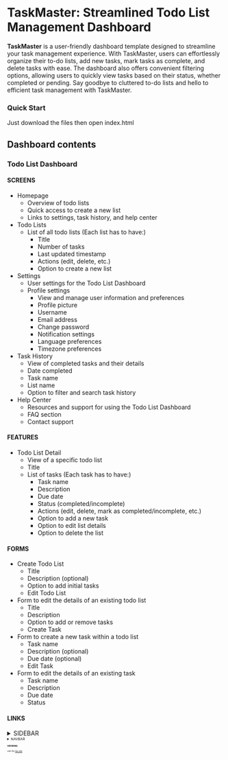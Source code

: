 
# TaskMaster: Streamlined Todo List Management Dashboard

**TaskMaster** is a user-friendly dashboard template designed to streamline your task management experience. With TaskMaster, users can effortlessly organize their to-do lists, add new tasks, mark tasks as complete, and delete tasks with ease. The dashboard also offers convenient filtering options, allowing users to quickly view tasks based on their status, whether completed or pending. Say goodbye to cluttered to-do lists and hello to efficient task management with TaskMaster.

### Quick Start

Just download the files then open index.html

## Dashboard contents


### Todo List Dashboard ###

#### SCREENS ####

* Homepage
    * Overview of todo lists
    * Quick access to create a new list
    * Links to settings, task history, and help center
* Todo Lists
    * List of all todo lists (Each list has to have:)
        * Title
        * Number of tasks
        * Last updated timestamp
        * Actions (edit, delete, etc.)
        * Option to create a new list
* Settings
    * User settings for the Todo List Dashboard
    * Profile settings
        * View and manage user information and preferences
        * Profile picture
        * Username
        * Email address
        * Change password
        * Notification settings
        * Language preferences
        * Timezone preferences
* Task History
    * View of completed tasks and their details
    * Date completed
    * Task name
    * List name
    * Option to filter and search task history
* Help Center
    * Resources and support for using the Todo List Dashboard
    * FAQ section
    * Contact support

####  FEATURES ####

* Todo List Detail
    * View of a specific todo list
    * Title
    * List of tasks (Each task has to have:)
        * Task name
        * Description
        * Due date 
        * Status (completed/incomplete)
        * Actions (edit, delete, mark as completed/incomplete, etc.)
        * Option to add a new task
        * Option to edit list details
        * Option to delete the list

#### FORMS ####

* Create Todo List
    * Title
    * Description (optional)
    * Option to add initial tasks
    * Edit Todo List
* Form to edit the details of an existing todo list
    * Title
    * Description
    * Option to add or remove tasks
    * Create Task
* Form to create a new task within a todo list
    * Task name
    * Description (optional)
    * Due date (optional)
    * Edit Task
* Form to edit the details of an existing task
    * Task name
    * Description
    * Due date
    * Status

#### LINKS ####
<details>
    <summary>SIDEBAR</summary>
    <br>
    <small>DASHBOARD</p>
    <small>TODO</p>
    <small>HISTORY</p>
    <small>SETTINGS</p>
    <small>HELP CENTER</p>
    <small>ACCOUNT</p>
</details>
<details>
    <summary>NAVBAR</summary>
    <br>
    <small>SEARCH</p>
    <small>NOTIFICATIONS</p>
    <small>BURGER</p>
</details>

### VIEWING ###
visit the [live site](http://www.google.fr/) 